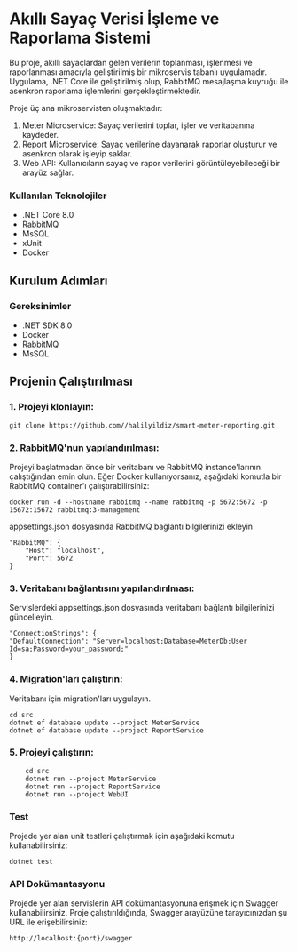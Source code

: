 # Akıllı Sayaç Verisi İşleme ve Raporlama Sistemi

Bu proje, akıllı sayaçlardan gelen verilerin toplanması, işlenmesi ve raporlanması amacıyla geliştirilmiş bir mikroservis tabanlı uygulamadır. Uygulama, .NET Core ile geliştirilmiş olup, RabbitMQ mesajlaşma kuyruğu ile asenkron raporlama işlemlerini gerçekleştirmektedir.

Proje üç ana mikroservisten oluşmaktadır:

1. Meter Microservice: Sayaç verilerini toplar, işler ve veritabanına kaydeder.
2. Report Microservice: Sayaç verilerine dayanarak raporlar oluşturur ve asenkron olarak işleyip saklar.
3. Web API: Kullanıcıların sayaç ve rapor verilerini görüntüleyebileceği bir arayüz sağlar.

### Kullanılan Teknolojiler

- .NET Core 8.0
- RabbitMQ
- MsSQL
- xUnit
- Docker

## Kurulum Adımları

### Gereksinimler

- .NET SDK 8.0
- Docker
- RabbitMQ
- MsSQL

## Projenin Çalıştırılması

### 1. Projeyi klonlayın:

    git clone https://github.com//halilyildiz/smart-meter-reporting.git

### 2. RabbitMQ'nun yapılandırılması:

Projeyi başlatmadan önce bir veritabanı ve RabbitMQ instance'larının çalıştığından emin olun. Eğer Docker kullanıyorsanız, aşağıdaki komutla bir RabbitMQ container'ı çalıştırabilirsiniz:

    docker run -d --hostname rabbitmq --name rabbitmq -p 5672:5672 -p 15672:15672 rabbitmq:3-management
appsettings.json dosyasında RabbitMQ bağlantı bilgilerinizi ekleyin

    "RabbitMQ": {
	    "Host": "localhost",
	    "Port": 5672
    }

### 3. Veritabanı bağlantısını yapılandırılması:

Servislerdeki appsettings.json dosyasında veritabanı bağlantı bilgilerinizi güncelleyin.

    "ConnectionStrings": {
    "DefaultConnection": "Server=localhost;Database=MeterDb;User Id=sa;Password=your_password;"
    }

### 4. Migration'ları çalıştırın:

Veritabanı için migration'ları uygulayın.

```
cd src  
dotnet ef database update --project MeterService
dotnet ef database update --project ReportService
```


### 5. Projeyi çalıştırın:

```
    cd src
    dotnet run --project MeterService
    dotnet run --project ReportService
    dotnet run --project WebUI
```

### Test

Projede yer alan unit testleri çalıştırmak için aşağıdaki komutu kullanabilirsiniz:

    dotnet test

### API Dokümantasyonu

Projede yer alan servislerin API dokümantasyonuna erişmek için Swagger kullanabilirsiniz. Proje çalıştırıldığında, Swagger arayüzüne tarayıcınızdan şu URL ile erişebilirsiniz:

    http://localhost:{port}/swagger

